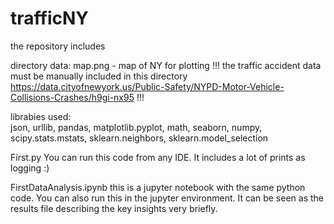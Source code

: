 # trafficNY



the repository includes 

directory data:
  map.png - map of NY for plotting
  !!!
  the traffic accident data must be manually included in this directory
  https://data.cityofnewyork.us/Public-Safety/NYPD-Motor-Vehicle-Collisions-Crashes/h9gi-nx95
  !!!
  
  
librabies used:  
  json, 
  urllib,
  pandas,
  matplotlib.pyplot,
  math,
  seaborn,
  numpy,
  scipy.stats.mstats,
  sklearn.neighbors,
  sklearn.model_selection
 
 First.py
 You can run this code from any IDE. It includes a lot of prints as logging :) 
 
 FirstDataAnalysis.ipynb
 this is a jupyter notebook with the same python code. 
 You can also run this in the jupyter environment. 
 It can be seen as the results file describing the key insights very briefly.
 
 
 
 
